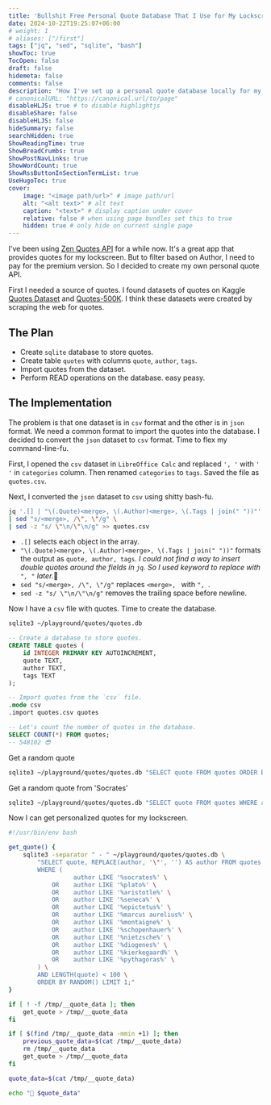 ```yaml
---
title: 'Bullshit Free Personal Quote Database That I Use for My Lockscreen'
date: 2024-10-22T19:25:07+06:00
# weight: 1
# aliases: ["/first"]
tags: ["jq", "sed", "sqlite", "bash"]
showToc: true
TocOpen: false
draft: false
hidemeta: false
comments: false
description: "How I've set up a personal quote database locally for my lockscreen."
# canonicalURL: "https://canonical.url/to/page"
disableHLJS: true # to disable highlightjs
disableShare: false
disableHLJS: false
hideSummary: false
searchHidden: true
ShowReadingTime: true
ShowBreadCrumbs: true
ShowPostNavLinks: true
ShowWordCount: true
ShowRssButtonInSectionTermList: true
UseHugoToc: true
cover:
    image: "<image path/url>" # image path/url
    alt: "<alt text>" # alt text
    caption: "<text>" # display caption under cover
    relative: false # when using page bundles set this to true
    hidden: true # only hide on current single page
---
```


I've been using [Zen Quotes API](https://zenquotes.io/) for a while now. It's a great app that provides quotes for my lockscreen. But to filter based on Author, I need to pay for the premium version. So I decided to create my own personal quote API.

First I needed a source of quotes. I found datasets of quotes on Kaggle [Quotes Dataset](https://www.kaggle.com/datasets/akmittal/quotes-dataset) and [Quotes-500K](https://www.kaggle.com/datasets/manann/quotes-500k). I think these datasets were created by scraping the web for quotes.

## The Plan
- Create `sqlite` database to store quotes.
- Create table `quotes` with columns `quote`, `author`, `tags`.
- Import quotes from the dataset.
- Perform READ operations on the database.
easy peasy.

## The Implementation
The problem is that one dataset is in `csv` format and the other is in `json` format. We need a common format to import the quotes into the database. I decided to convert the `json` dataset to `csv` format. Time to flex my command-line-fu.

First, I opened the `csv` dataset in `LibreOffice Calc` and replaced `', '` with `' '` in `categories` column. Then renamed `categories` to `tags`. Saved the file as `quotes.csv`.

Next, I converted the `json` dataset to `csv` using shitty bash-fu.
```bash
jq '.[] | "\(.Quote)<merge>, \(.Author)<merge>, \(.Tags | join(" "))"' quotes.json \
| sed "s/<merge>, /\", \"/g" \
| sed -z "s/ \"\n/\"\n/g" >> quotes.csv
```
- `.[]` selects each object in the array.
- `"\(.Quote)<merge>, \(.Author)<merge>, \(.Tags | join(" "))"` formats the output as `quote, author, tags`. *I could not find a way to insert double quotes around the fields in `jq`. So I used <merge> keyword to replace with `", "` later.*🤪
- `sed "s/<merge>, /\", \"/g"` replaces `<merge>, ` with `", `.
- `sed -z "s/ \"\n/\"\n/g"` removes the trailing space before newline.

Now I have a `csv` file with quotes. Time to create the database.
```bash
sqlite3 ~/playground/quotes/quotes.db
```

```sql
-- Create a database to store quotes.
CREATE TABLE quotes (
    id INTEGER PRIMARY KEY AUTOINCREMENT,
    quote TEXT,
    author TEXT,
    tags TEXT
);

-- Import quotes from the `csv` file.
.mode csv
.import quotes.csv quotes

-- Let's count the number of quotes in the database.
SELECT COUNT(*) FROM quotes;
-- 548102 😎
```

Get a random quote
```bash
sqlite3 ~/playground/quotes/quotes.db "SELECT quote FROM quotes ORDER BY RANDOM() LIMIT 1;"
```

Get a random quote from 'Socrates'
```bash
sqlite3 ~/playground/quotes/quotes.db "SELECT quote FROM quotes WHERE author LIKE '%socrates%' ORDER BY RANDOM() LIMIT 1;"
```

Now I can get personalized quotes for my lockscreen.
```bash
#!/usr/bin/env bash

get_quote() {
    sqlite3 -separator " - " ~/playground/quotes/quotes.db \
        "SELECT quote, REPLACE(author, '\"', '') AS author FROM quotes \
        WHERE (
                  author LIKE '%socrates%' \
            OR    author LIKE '%plato%' \
            OR    author LIKE '%aristotle%' \
            OR    author LIKE '%seneca%' \
            OR    author LIKE '%epictetus%' \
            OR    author LIKE '%marcus aurelius%' \
            OR    author LIKE '%montaigne%' \
            OR    author LIKE '%schopenhauer%' \
            OR    author LIKE '%nietzsche%' \
            OR    author LIKE '%diogenes%' \
            OR    author LIKE '%kierkegaard%' \
            OR    author LIKE '%pythagoras%' \
        ) \
        AND LENGTH(quote) < 100 \
        ORDER BY RANDOM() LIMIT 1;"
}

if [ ! -f /tmp/__quote_data ]; then
    get_quote > /tmp/__quote_data
fi

if [ $(find /tmp/__quote_data -mmin +1) ]; then
    previous_quote_data=$(cat /tmp/__quote_data)
    rm /tmp/__quote_data
    get_quote > /tmp/__quote_data
fi

quote_data=$(cat /tmp/__quote_data)

echo "📜 $quote_data"
```